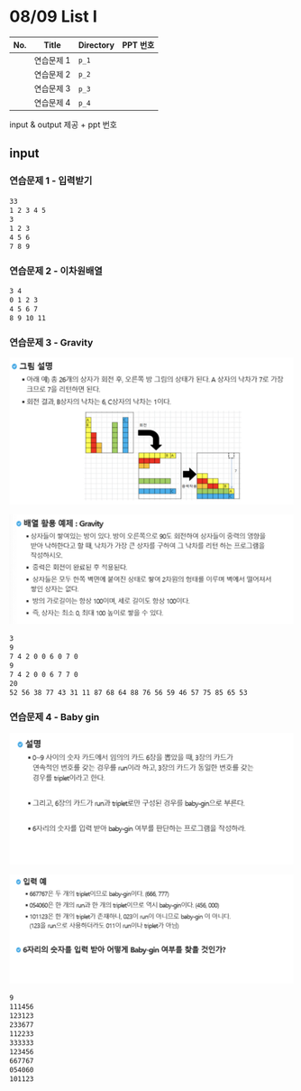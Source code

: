 # 08/09 List I

| No.  | Title      | Directory | PPT 번호 |
| ---- | ---------- | --------- | -------- |
|      | 연습문제 1 | `p_1`     |          |
|      | 연습문제 2 | `p_2`     |          |
|      | 연습문제 3 | `p_3`     |          |
|      | 연습문제 4 | `p_4`     |          |



input & output 제공 + ppt 번호



## input

### 연습문제 1 - 입력받기

```
33
1 2 3 4 5
3
1 2 3
4 5 6
7 8 9
```



### 연습문제 2 - 이차원배열

```
3 4
0 1 2 3
4 5 6 7
8 9 10 11
```





### 연습문제 3 - Gravity

![gravity1](README.assets/gravity1.png)

![gravity2](README.assets/gravity2.png)

```
3
9
7 4 2 0 0 6 0 7 0
9
7 4 2 0 0 6 7 7 0
20
52 56 38 77 43 31 11 87 68 64 88 76 56 59 46 57 75 85 65 53
```





### 연습문제 4 - Baby gin 

![baby-gin1](README.assets/baby-gin1.png)

![baby-gin2](README.assets/baby-gin2.png)

```
9
111456
123123
233677
112233
333333
123456
667767
054060
101123
```



